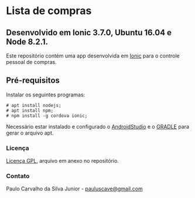 # Lista de compras
## Desenvolvido em Ionic 3.7.0, Ubuntu 16.04 e Node 8.2.1.

Este repositório contém uma app desenvolvida em [Ionic](https://ionicframework.com/) para o controle pessoal de compras.

## Pré-requisitos

Instalar os seguintes programas:
```
# apt install nodejs;
# apt install npm;
# npm install -g cordova ionic;
```
Necessário estar instalado e configurado o [AndroidStudio](https://developer.android.com/studio/) e o [GRADLE](https://gradle.org/install/) para gerar o arquivo apt.

### Licença

[Licença GPL](https://github.com/paulocsilvajr/lista_compras/blob/master/license_gpl.txt), arquivo em anexo no repositório.

### Contato

Paulo Carvalho da Silva Junior - pauluscave@gmail.com

